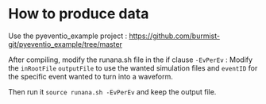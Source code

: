 # How to produce data

Use the pyeventio_example project : https://github.com/burmist-git/pyeventio_example/tree/master

After compiling, modify the runana.sh file in the if clause `-EvPerEv` :
Modify the `inRootFile` `outputFile` to use the wanted simulation files and `eventID` for the specific event wanted to turn into a waveform.

Then run it `source runana.sh -EvPerEv` and keep the output file.